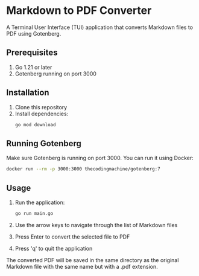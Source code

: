 # Markdown to PDF Converter

A Terminal User Interface (TUI) application that converts Markdown files to PDF using Gotenberg.

## Prerequisites

1. Go 1.21 or later
2. Gotenberg running on port 3000

## Installation

1. Clone this repository
2. Install dependencies:
   ```bash
   go mod download
   ```

## Running Gotenberg

Make sure Gotenberg is running on port 3000. You can run it using Docker:

```bash
docker run --rm -p 3000:3000 thecodingmachine/gotenberg:7
```

## Usage

1. Run the application:
   ```bash
   go run main.go
   ```

2. Use the arrow keys to navigate through the list of Markdown files
3. Press Enter to convert the selected file to PDF
4. Press 'q' to quit the application

The converted PDF will be saved in the same directory as the original Markdown file with the same name but with a .pdf extension.
